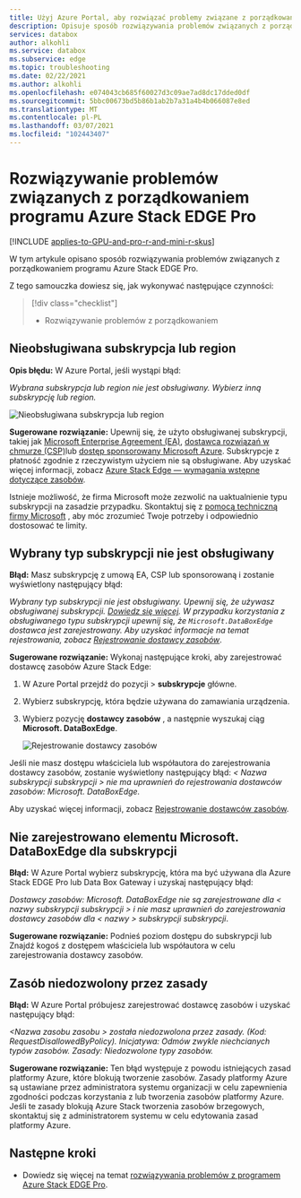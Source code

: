 ```yaml
---
title: Użyj Azure Portal, aby rozwiązać problemy związane z porządkowaniem Azure Stack EDGE Pro Microsoft Docs
description: Opisuje sposób rozwiązywania problemów związanych z porządkowaniem Azure Stack EDGE Pro.
services: databox
author: alkohli
ms.service: databox
ms.subservice: edge
ms.topic: troubleshooting
ms.date: 02/22/2021
ms.author: alkohli
ms.openlocfilehash: e074043cb685f60027d3c09ae7ad8dc17dded0df
ms.sourcegitcommit: 5bbc00673bd5b86b1ab2b7a31a4b4b066087e8ed
ms.translationtype: MT
ms.contentlocale: pl-PL
ms.lasthandoff: 03/07/2021
ms.locfileid: "102443407"
---
```

# <a name="troubleshoot-your-azure-stack-edge-pro-ordering-issues"></a>Rozwiązywanie problemów związanych z porządkowaniem programu Azure Stack EDGE Pro

[!INCLUDE [applies-to-GPU-and-pro-r-and-mini-r-skus](../../includes/azure-stack-edge-applies-to-gpu-pro-r-mini-r-sku.md)]

W tym artykule opisano sposób rozwiązywania problemów związanych z porządkowaniem programu Azure Stack EDGE Pro.

Z tego samouczka dowiesz się, jak wykonywać następujące czynności:

> [!div class="checklist"]
>
> * Rozwiązywanie problemów z porządkowaniem

## <a name="unsupported-subscription-or-region"></a>Nieobsługiwana subskrypcja lub region

**Opis błędu:** W Azure Portal, jeśli wystąpi błąd:

*Wybrana subskrypcja lub region nie jest obsługiwany. Wybierz inną subskrypcję lub region.*

![Nieobsługiwana subskrypcja lub region](media/azure-stack-edge-troubleshoot-ordering/azure-stack-edge-troubleshoot-ordering-01.png)

**Sugerowane rozwiązanie:**  Upewnij się, że użyto obsługiwanej subskrypcji, takiej jak [Microsoft Enterprise Agreement (EA)](https://azure.microsoft.com/overview/sales-number/), [dostawca rozwiązań w chmurze (CSP)](/partner-center/azure-plan-lp)lub [dostęp sponsorowany Microsoft Azure](https://azure.microsoft.com/offers/ms-azr-0036p/). Subskrypcje z płatność zgodnie z rzeczywistym użyciem nie są obsługiwane. Aby uzyskać więcej informacji, zobacz [Azure Stack Edge — wymagania wstępne dotyczące zasobów](azure-stack-edge-deploy-prep.md#prerequisites).

Istnieje możliwość, że firma Microsoft może zezwolić na uaktualnienie typu subskrypcji na zasadzie przypadku. Skontaktuj się z [pomocą techniczną firmy Microsoft](https://azure.microsoft.com/support/options/) , aby móc zrozumieć Twoje potrzeby i odpowiednio dostosować te limity.

## <a name="selected-subscription-type-not-supported"></a>Wybrany typ subskrypcji nie jest obsługiwany

**Błąd:** Masz subskrypcję z umową EA, CSP lub sponsorowaną i zostanie wyświetlony następujący błąd:

*Wybrany typ subskrypcji nie jest obsługiwany. Upewnij się, że używasz obsługiwanej subskrypcji. [Dowiedz się więcej](azure-stack-edge-deploy-prep.md#prerequisites). W przypadku korzystania z obsługiwanego typu subskrypcji upewnij się, że `Microsoft.DataBoxEdge` dostawca jest zarejestrowany. Aby uzyskać informacje na temat rejestrowania, zobacz [Rejestrowanie dostawcy zasobów](azure-stack-edge-manage-access-power-connectivity-mode.md#register-resource-providers)*.

**Sugerowane rozwiązanie:** Wykonaj następujące kroki, aby zarejestrować dostawcę zasobów Azure Stack Edge:

1. W Azure Portal przejdź do pozycji   >  **subskrypcje** główne.

2. Wybierz subskrypcję, która będzie używana do zamawiania urządzenia.

3. Wybierz pozycję **dostawcy zasobów** , a następnie wyszukaj ciąg **Microsoft. DataBoxEdge**.

    ![Rejestrowanie dostawcy zasobów](media/azure-stack-edge-troubleshoot-ordering/azure-stack-edge-troubleshoot-ordering-02.png)

Jeśli nie masz dostępu właściciela lub współautora do zarejestrowania dostawcy zasobów, zostanie wyświetlony następujący błąd: *&lt; Nazwa subskrypcji subskrypcji &gt; nie ma uprawnień do rejestrowania dostawców zasobów: Microsoft. DataBoxEdge.*

Aby uzyskać więcej informacji, zobacz [Rejestrowanie dostawców zasobów](azure-stack-edge-manage-access-power-connectivity-mode.md#register-resource-providers).

## <a name="microsoftdataboxedge-not-registered-for-subscription"></a>Nie zarejestrowano elementu Microsoft. DataBoxEdge dla subskrypcji

**Błąd:** W Azure Portal wybierz subskrypcję, która ma być używana dla Azure Stack EDGE Pro lub Data Box Gateway i uzyskaj następujący błąd:

*Dostawcy zasobów: Microsoft. DataBoxEdge nie są zarejestrowane dla &lt; nazwy subskrypcji subskrypcji &gt; i nie masz uprawnień do zarejestrowania dostawcy zasobów dla &lt; nazwy &gt; subskrypcji subskrypcji*.

**Sugerowane rozwiązanie:** Podnieś poziom dostępu do subskrypcji lub Znajdź kogoś z dostępem właściciela lub współautora w celu zarejestrowania dostawcy zasobów.

## <a name="resource-disallowed-by-policy"></a>Zasób niedozwolony przez zasady

**Błąd:** W Azure Portal próbujesz zarejestrować dostawcę zasobów i uzyskać następujący błąd:

*&lt;Nazwa zasobu zasobu &gt; została niedozwolona przez zasady. (Kod: RequestDisallowedByPolicy). Inicjatywa: Odmów zwykle niechcianych typów zasobów. Zasady: Niedozwolone typy zasobów.*

**Sugerowane rozwiązanie:** Ten błąd występuje z powodu istniejących zasad platformy Azure, które blokują tworzenie zasobów. Zasady platformy Azure są ustawiane przez administratora systemu organizacji w celu zapewnienia zgodności podczas korzystania z lub tworzenia zasobów platformy Azure. Jeśli te zasady blokują Azure Stack tworzenia zasobów brzegowych, skontaktuj się z administratorem systemu w celu edytowania zasad platformy Azure.

## <a name="next-steps"></a>Następne kroki

* Dowiedz się więcej na temat [rozwiązywania problemów z programem Azure Stack EDGE Pro](azure-stack-edge-troubleshoot.md).
